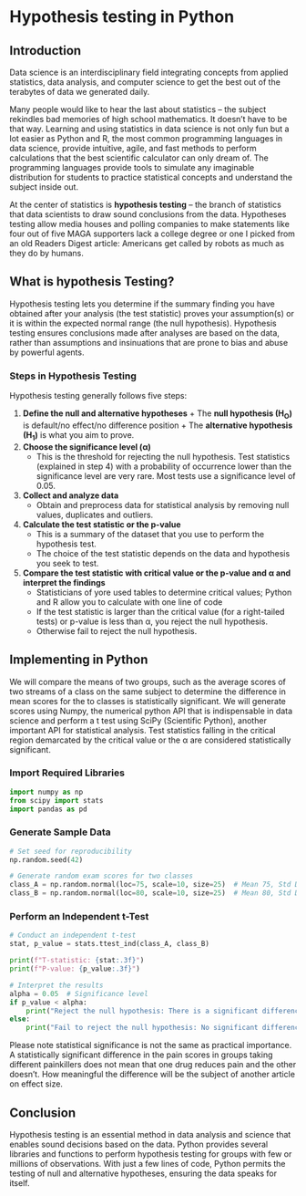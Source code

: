 # Hypothesis testing in Python

## Introduction
Data science is an interdisciplinary field integrating concepts from applied statistics, data analysis, and computer science to get the best out of the terabytes of data we generated daily.

Many people would like to hear the last about statistics – the subject rekindles bad memories of high school mathematics. It doesn’t have to be that way. Learning and using statistics in data science is not only fun but a lot easier as Python and R, the most common programming languages in data science, provide intuitive, agile, and fast methods to perform calculations that the best scientific calculator can only dream of. The programming languages provide tools to simulate any imaginable distribution for students to practice statistical concepts and understand the subject inside out. 

At the center of statistics is **hypothesis testing** – the branch of statistics that data scientists to draw sound conclusions from the data. Hypotheses testing allow media houses and polling companies to make statements like four out of five MAGA supporters lack a college degree or one I picked from an old Readers Digest article: Americans get called by robots as much as they do by humans. 

## What is hypothesis Testing?
Hypothesis testing lets you determine if the summary finding you have obtained after your analysis (the test statistic) proves your assumption(s) or it is within the expected normal range (the null hypothesis). Hypothesis testing ensures conclusions made after analyses are based on the data, rather than assumptions and insinuations that are prone to bias and abuse by powerful agents.

### Steps in Hypothesis Testing 
Hypothesis testing generally follows five steps:
1.	 **Define the null and alternative hypotheses**
	+ The **null hypothesis (H<sub>O</sub>)** is default/no effect/no difference position
	+ The **alternative hypothesis (H<sub>1</sub>)** is what you aim to prove.
2.	**Choose the significance level (α)**
	- This is the threshold for rejecting the null hypothesis. Test statistics (explained in step 4) with a probability of occurrence lower than the significance level are very rare. Most tests use a significance level of 0.05. 
3.	**Collect and analyze data**
	- Obtain and preprocess data for statistical analysis by removing null values, duplicates and outliers.
4.	**Calculate the test statistic or the p-value**
	- This is a summary of the dataset that you use to perform the hypothesis test. 
	- The choice of the test statistic depends on the data and hypothesis you seek to test.
5.	**Compare the test statistic with critical value or the p-value and α and interpret the findings**
	- Statisticians of yore used tables to determine critical values; Python and R allow you to calculate with one line of code
	- If the test statistic is larger than the critical value (for a right-tailed tests) or p-value is less than α, you reject the null hypothesis.
	- Otherwise fail to reject the null hypothesis.
## Implementing in Python
We will compare the means of two groups, such as the average scores of two streams of a class on the same subject to determine the difference in mean scores for the to classes is statistically significant. We will generate scores using Numpy, the numerical python API that is indispensable in data science and perform a t test using SciPy (Scientific Python), another important API for statistical analysis.
Test statistics falling in the critical region demarcated by the critical value or the α are considered statistically significant. 

### **Import Required Libraries**
```python
import numpy as np
from scipy import stats
import pandas as pd
```

### **Generate Sample Data**
```python
# Set seed for reproducibility
np.random.seed(42)

# Generate random exam scores for two classes
class_A = np.random.normal(loc=75, scale=10, size=25)  # Mean 75, Std Dev 10
class_B = np.random.normal(loc=80, scale=10, size=25)  # Mean 80, Std Dev 10
```

### **Perform an Independent t-Test**
```python
# Conduct an independent t-test
stat, p_value = stats.ttest_ind(class_A, class_B)

print(f"T-statistic: {stat:.3f}")
print(f"P-value: {p_value:.3f}")

# Interpret the results
alpha = 0.05  # Significance level
if p_value < alpha:
    print("Reject the null hypothesis: There is a significant difference in performance between the two classes.")
else:
    print("Fail to reject the null hypothesis: No significant difference between the two classes.")
```

Please note statistical significance is not the same as practical importance. A statistically significant difference in the pain scores in groups taking different painkillers does not mean that one drug reduces pain and the other doesn’t. How meaningful the difference will be the subject of another article on effect size.

## Conclusion
Hypothesis testing is an essential method in data analysis and science that enables sound decisions based on the data. Python provides several libraries and functions to perform hypothesis testing for groups with few or millions of observations. With just a few lines of code, Python permits the testing of null and alternative hypotheses, ensuring the data speaks for itself. 

